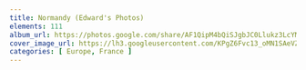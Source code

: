 ```yaml
---
title: Normandy (Edward's Photos)
elements: 111
album_url: https://photos.google.com/share/AF1QipM4bQiSJgbJC0Llukz3LcYMGbaTYHBDnpu2LxKwpEIt3HvS-Euv8u0E3OTv9IV5jw?key=NW1hc3pJYTYtZmZBSWFhV3B3anJsT2V5aUdZVDdB
cover_image_url: https://lh3.googleusercontent.com/KPgZ6Fvc13_oMN1SAeVZ374C9r5wlFZvJWheaNLvTt3g3EZq6sKHlqykglD6qO0dRzCMUr9AG670gv8Bee2AQA8yRB7OrrSUUnv5aLhNi43oFdBABUJn5kOJ16697bZGtFUhl4tKti31y1IFxHZyOINJlpVF60ZM8waI1hEo3XpRTTXSEZn4PKQU9CD37VqUPh4QV22DMnSPmVU59PWwAK0u0evDj-B9Qi_oBknhsZYC7LCD4sFaWYL8z25663XdE6XPEWAK42xXqBRvUJlDCUUQu3-TDGY9h5btdqNC8qUSnBKfOeHjzGu-pMNmKAVhHnSUld_jgY9-NZFUlv7zfikaveRpBdCvQiEy6KeVIRkLzivYhdxImowkezB06zkGvZ9P3G_Pyidcqke1WHRaUB4uph-MoJ_3Kd2BzalZh6MYZaiIsmIHWG6PT7jaExdaY6k2eTBSM9PF_VUJ5MfC8SRiC7oPx1ewwpMIRxCZ9_c4DmPHJKB012ax7vvNpQCghQxPZbykkKYMdbHYj_Zkm5tU0m2E_1b0y-x4vPIb8bw9yuyzdnlEM4XUoXJ2wT2srovG19TcL7hUeGtMiOa2aVSrxvQMpZ21bSH_vyEO2DHeXdbvI9_p4KgUMfg_WMxWD7_iWD5EWB4R-Cbda5EK2uC9Jw=s195-p-k-no
categories: [ Europe, France ]
---
```

